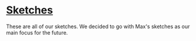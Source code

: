 # [Sketches](https://github.com/ChicoState/UX-Tee-Together/blob/main/sketches/Binder1.pdf) 
These are all of our sketches. We decided to go with Max's sketches as our main focus for the future.
